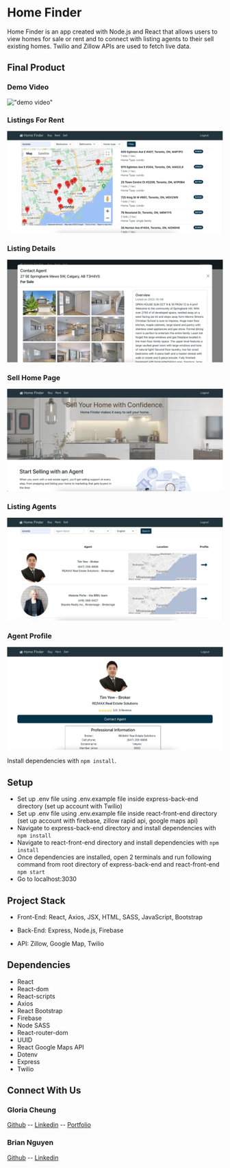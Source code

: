 # Home Finder

Home Finder is an app created with Node.js and React that allows users to view homes for sale or rent and to connect with listing agents to their sell existing homes. Twilio and Zillow APIs are used to fetch live data.

## Final Product

### Demo Video

!["demo video"](./public/home_finder.gif)

### Listings For Rent

!["listings for rent"](./public/listings_for_rent.png)

### Listing Details

!["listing details"](./public/listing_details.png)

### Sell Home Page

!["sell index"](./public/sell_index.png)

### Listing Agents

!["available agents"](./public/agents_index.png)

### Agent Profile

!["agent profile"](./public/agent_profile.png)

Install dependencies with `npm install`.

## Setup

- Set up .env file using .env.example file inside express-back-end directory
  (set up account with Twilio)
- Set up .env file using .env.example file inside react-front-end directory (set up account with firebase, zillow rapid api, google maps api)
- Navigate to express-back-end directory and install dependencies with `npm install`
- Navigate to react-front-end directory and install dependencies with `npm install`
- Once dependencies are installed, open 2 terminals and run following command from root directory of express-back-end and react-front-end `npm start`
- Go to localhost:3030

## Project Stack

- Front-End: React, Axios, JSX, HTML, SASS, JavaScript, Bootstrap

- Back-End: Express, Node.js, Firebase

- API: Zillow, Google Map, Twilio

## Dependencies

- React
- React-dom
- React-scripts
- Axios
- React Bootstrap
- Firebase
- Node SASS
- React-router-dom
- UUID
- React Google Maps API
- Dotenv
- Express
- Twilio

## Connect With Us

### Gloria Cheung

[Github](https://github.com/gloria-cheung) -- [Linkedin](http://www.linkedin.com/in/gloria-cheung) -- [Portfolio](http://www.gloria-cheung.com)

### Brian Nguyen
[Github](https://github.com/brianguyen97) -- [Linkedin](http://www.linkedin.com/in/) 
